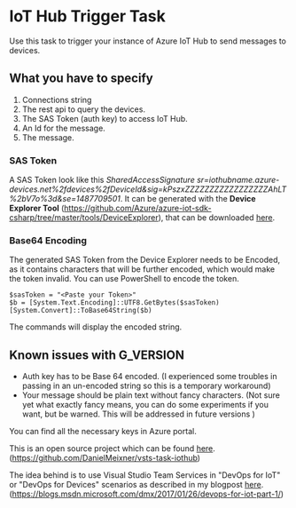 # IoT Hub Trigger Task
Use this task to trigger your instance of Azure IoT Hub to send messages to devices.

## What you have to specify
1. Connections string
2. The rest api to query the devices.
3. The SAS Token (auth key) to access IoT Hub.
4. An Id for the message.
5. The message.

### SAS Token
A SAS Token look like this *SharedAccessSignature sr=iothubname.azure-devices.net%2fdevices%2fDeviceId&sig=kPszxZZZZZZZZZZZZZZZZZAhLT%2bV7o%3d&se=1487709501*. It can be generated with the **Device Explorer Tool** (https://github.com/Azure/azure-iot-sdk-csharp/tree/master/tools/DeviceExplorer), that can be downloaded <a href="https://github.com/Azure/azure-iot-sdk-csharp/releases">here</a>.
### Base64 Encoding
The generated SAS Token from the Device Explorer needs to be Encoded, as it contains characters that will be further encoded, which would make the token invalid.
You can use PowerShell to encode the token.

    $sasToken = "<Paste your Token>"
    $b = [System.Text.Encoding]::UTF8.GetBytes($sasToken)
    [System.Convert]::ToBase64String($b)
The commands will display the encoded string.

## Known issues with G_VERSION
- Auth key has to be Base 64 encoded. (I experienced some troubles in passing in an un-encoded string so this is a temporary workaround)
- Your message should be plain text without fancy characters. (Not sure yet what exactly fancy means, you can do some experiments if you want, but be warned. This will be addressed in future versions )

You can find all the necessary keys in Azure portal.

This is an open source project which can be found [here](https://github.com/DanielMeixner/vsts-task-iothub). (https://github.com/DanielMeixner/vsts-task-iothub) 

The idea behind is to use Visual Studio Team Services in "DevOps for IoT" or "DevOps for Devices" scenarios as described in my blogpost [here](https://blogs.msdn.microsoft.com/dmx/2017/01/26/devops-for-iot-part-1/). 
(https://blogs.msdn.microsoft.com/dmx/2017/01/26/devops-for-iot-part-1/)
